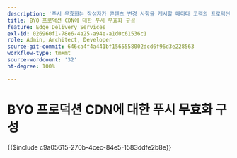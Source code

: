 ```yaml
---
description: '푸시 무효화는 작성자가 콘텐츠 변경 사항을 게시할 때마다 고객의 프로덕션 CDN(예: `www.yourdomain.com `)에서 콘텐츠를 자동으로 제거합니다.'
title: BYO 프로덕션 CDN에 대한 푸시 무효화 구성
feature: Edge Delivery Services
exl-id: 026960f1-78e6-4a25-a94e-a1d0c61536c1
role: Admin, Architect, Developer
source-git-commit: 646ca4f4a441bf1565558002dcd6f96d3e228563
workflow-type: tm+mt
source-wordcount: '32'
ht-degree: 100%

---
```


# BYO 프로덕션 CDN에 대한 푸시 무효화 구성

{{$include c9a05615-270b-4cec-84e5-1583ddfe2b8e}}
